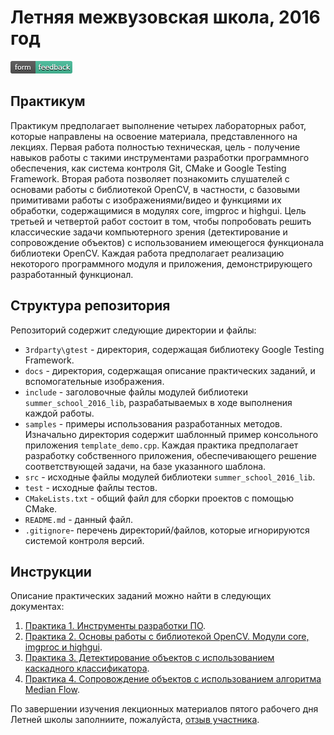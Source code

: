 # Летняя межвузовская школа, 2016 год

[![Feedback](./docs/feedback.png)][feedback_form]

## Практикум

Практикум предполагает выполнение четырех лабораторных работ, которые
направлены на освоение материала, представленного на лекциях. Первая работа 
полностью техническая, цель - получение навыков работы с такими инструментами
разработки программного обеспечения, как система контроля Git, CMake и
Google Testing Framework. Вторая работа позволяет познакомить слушателей
с основами работы с библиотекой OpenCV, в частности, с базовыми примитивами
работы с изображениями/видео и функциями их обработки, содержащимися в модулях
core, imgproc и highgui. Цель третьей и четвертой работ состоит в том, чтобы
попробовать решить классические задачи компьютерного зрения (детектирование
и сопровождение объектов) с использованием имеющегося функционала библиотеки
OpenCV. Каждая работа предполагает реализацию некоторого программного модуля
и приложения, демонстрирующего разработанный функционал.

## Структура репозитория

Репозиторий содержит следующие директории и файлы:

  - `3rdparty\gtest` - директория, содержащая библиотеку Google Testing Framework.
  - `docs` - директория, содержащая описание практических заданий, и вспомогательные изображения.
  - `include` - заголовочные файлы модулей библиотеки `summer_school_2016_lib`,
    разрабатываемых в ходе выполнения каждой работы.
  - `samples` - примеры использования разработанных методов. Изначально директория
    содержит шаблонный пример консольного приложения `template_demo.cpp`.
    Каждая практика предполагает разработку собственного приложения,
    обеспечивающего решение соответствующей задачи, на базе указанного шаблона.
  - `src` - исходные файлы модулей библиотеки `summer_school_2016_lib`.
  - `test` - исходные файлы тестов.
  - `CMakeLists.txt` - общий файл для сборки проектов с помощью CMake.
  - `README.md` - данный файл.
  - `.gitignore`- перечень директорий/файлов, которые игнорируются системой контроля версий.

## Инструкции

Описание практических заданий можно найти в следующих документах:

  1. [Практика 1. Инструменты разработки ПО](docs/README_1.md).
  1. [Практика 2. Основы работы с библиотекой OpenCV. Модули core, imgproc и highgui](docs/README_2.md).
  1. [Практика 3. Детектирование объектов с использованием каскадного классификатора](docs/README_3.md).
  1. [Практика 4. Сопровождение объектов с использованием алгоритма Median Flow](docs/README_4.md).

По завершении изучения лекционных материалов пятого рабочего дня Летней школы
заполниите, пожалуйста, [отзыв участника][feedback_day5].

<!-- LINKS -->
[feedback_form]: https://docs.google.com/forms/d/1tkVTza1_0zxO013ukRquIaODo2MirhCmWvLOIINFkxc/viewform
[feedback_day5]: https://docs.google.com/forms/d/1F0VMvP67dYnOGTzMuWlZROZ5FODjw9zKmJUCIATEoy8/viewform